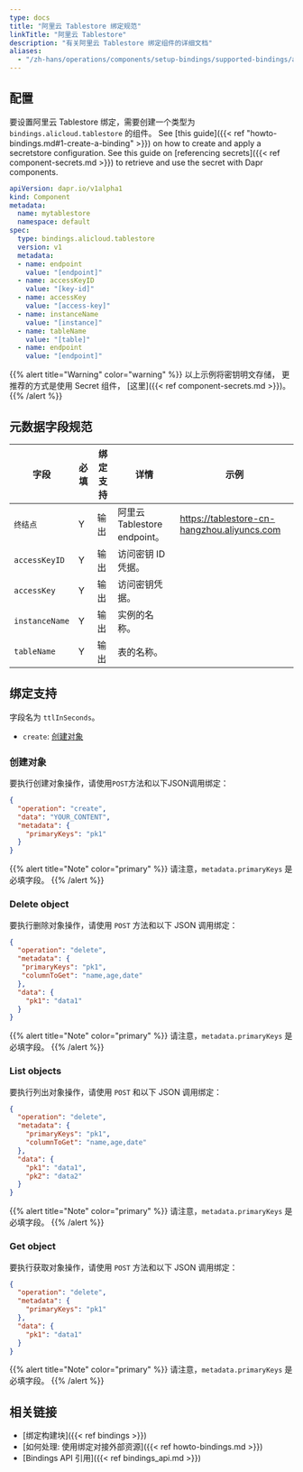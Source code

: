 ```yaml
---
type: docs
title: "阿里云 Tablestore 绑定规范"
linkTitle: "阿里云 Tablestore"
description: "有关阿里云 Tablestore 绑定组件的详细文档"
aliases:
  - "/zh-hans/operations/components/setup-bindings/supported-bindings/alicloudtablestore/"
---
```


## 配置

要设置阿里云 Tablestore 绑定，需要创建一个类型为 `bindings.alicloud.tablestore` 的组件。 See [this guide]({{< ref "howto-bindings.md#1-create-a-binding" >}}) on how to create and apply a secretstore configuration. See this guide on [referencing secrets]({{< ref component-secrets.md >}}) to retrieve and use the secret with Dapr components.

```yaml
apiVersion: dapr.io/v1alpha1
kind: Component
metadata:
  name: mytablestore
  namespace: default
spec:
  type: bindings.alicloud.tablestore
  version: v1
  metadata:
  - name: endpoint
    value: "[endpoint]"
  - name: accessKeyID
    value: "[key-id]"
  - name: accessKey
    value: "[access-key]"
  - name: instanceName
    value: "[instance]"
  - name: tableName
    value: "[table]"
  - name: endpoint
    value: "[endpoint]"
```

{{% alert title="Warning" color="warning" %}}
以上示例将密钥明文存储， 更推荐的方式是使用 Secret 组件， [这里]({{< ref component-secrets.md >}})。
{{% /alert %}}

## 元数据字段规范

| 字段             | 必填 | 绑定支持 | 详情                       | 示例                                          |
| -------------- | -- | ---- | ------------------------ | ------------------------------------------- |
| `终结点`          | Y  | 输出   | 阿里云 Tablestore endpoint。 | https://tablestore-cn-hangzhou.aliyuncs.com |
| `accessKeyID`  | Y  | 输出   | 访问密钥 ID 凭据。              |                                             |
| `accessKey`    | Y  | 输出   | 访问密钥凭据。                  |                                             |
| `instanceName` | Y  | 输出   | 实例的名称。                   |                                             |
| `tableName`    | Y  | 输出   | 表的名称。                    |                                             |

## 绑定支持

字段名为 `ttlInSeconds`。
- `create`: [创建对象](#create-object)


### 创建对象

要执行创建对象操作，请使用`POST`方法和以下JSON调用绑定：

```json
{
  "operation": "create",
  "data": "YOUR_CONTENT",
  "metadata": {
    "primaryKeys": "pk1"
  }
} 
```

{{% alert title="Note" color="primary" %}}
请注意，`metadata.primaryKeys` 是必填字段。
{{% /alert %}}

### Delete object

要执行删除对象操作，请使用 `POST` 方法和以下 JSON 调用绑定：

```json
{
  "operation": "delete",
  "metadata": {
   "primaryKeys": "pk1",
   "columnToGet": "name,age,date"
  },
  "data": {
    "pk1": "data1"
  }
} 
```

{{% alert title="Note" color="primary" %}}
请注意，`metadata.primaryKeys` 是必填字段。
{{% /alert %}}

### List objects

要执行列出对象操作，请使用 `POST` 和以下 JSON 调用绑定：

```json
{
  "operation": "delete",
  "metadata": {
    "primaryKeys": "pk1",
    "columnToGet": "name,age,date"
  },
  "data": {
    "pk1": "data1",
    "pk2": "data2"
  }
} 
```

{{% alert title="Note" color="primary" %}}
请注意，`metadata.primaryKeys` 是必填字段。
{{% /alert %}}

### Get object

要执行获取对象操作，请使用 `POST` 方法和以下 JSON 调用绑定：

```json
{
  "operation": "delete",
  "metadata": {
    "primaryKeys": "pk1"
  },
  "data": {
    "pk1": "data1"
  }
} 
```

{{% alert title="Note" color="primary" %}}
请注意，`metadata.primaryKeys` 是必填字段。
{{% /alert %}}

## 相关链接

- [绑定构建块]({{< ref bindings >}})
- [如何处理: 使用绑定对接外部资源]({{< ref howto-bindings.md >}})
- [Bindings API 引用]({{< ref bindings_api.md >}})

